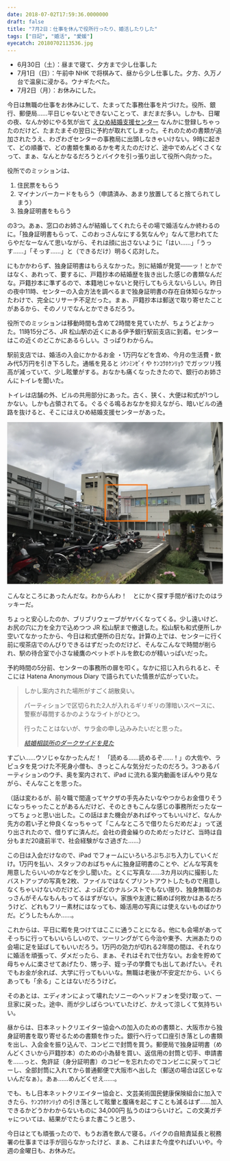 ```yaml
---
date: 2018-07-02T17:59:36.0000000
draft: false
title: "7月2日：仕事を休んで役所行ったり、婚活したりした"
tags: ["日記", "婚活", "愛媛"]
eyecatch: 20180702113536.jpg
---
```


<ul>
<li>6月30日（土）：昼まで寝て、夕方まで少し仕事した</li>
<li>7月1日（日）：午前中 NHK で将棋みて、昼から少し仕事した。夕方、久万ノ台で温泉に浸かる。ウナギたべた。</li>
<li>7月2日（月）：お休みにした。</li>
</ul><p>今日は無職の仕事をお休みにして、たまってた事務仕事を片づけた。役所、銀行、郵便局……平日じゃないとできないことって、まだまだ多い。しかも、日曜の夜、なんか妙にやる気が出て <a href="https://www.msc-ehime.jp/">&#x3048;&#x3072;&#x3081;&#x7D50;&#x5A5A;&#x652F;&#x63F4;&#x30BB;&#x30F3;&#x30BF;&#x30FC;</a> なんかに登録しちゃったのだけど、たまたまその翌日に予約が取れてしまった。それのための書類が追加されたうえ、わざわざセンターの事務局に出頭しなきゃいけない。9時に起きて、どの順番で、どの書類を集めるかを考えたのだけど、途中でめんどくさくなって、まぁ、なんとかなるだろうとバイクを引っ張り出して役所へ向かった。</p><p>役所でのミッションは、</p>

<ol>
<li>住民票をもらう</li>
<li>マイナンバーカードをもらう（申請済み、あまり放置してると捨てられてしまう）</li>
<li>独身証明書をもらう</li>
</ol><p>の3つ。あぁ、窓口のお姉さんが結婚してくれたらその場で婚活なんか終わるのに。「独身証明書もらって、このおっさんなにする気なんや」なんて思われてたらやだなーなんて思いながら、それは顔に出さないように「はい……」「うっす……」「そっす……」と（できるだけ）明るく応対した。</p><p>にもかかわらず、独身証明書はもらえなかった。別に結婚が発覚――ッ！とかではなく、あれって、要するに、戸籍抄本の結婚歴を抜き出した感じの書類なんだな。戸籍抄本に準ずるので、本籍地じゃないと発行してもらえないらしい。昨日の夜中11時、センターの入会方法を調べるまで独身証明書の存在自体知らなかったわけで、完全にリサーチ不足だった。まぁ、戸籍抄本は郵送で取り寄せたことがあるから、そのノリでなんとかできるだろう。</p><p>役所でのミッションは移動時間も含めて2時間を見ていたが、ちょうどよかった。11時15分ごろ、JR 松山駅の近くにある伊予銀行駅前支店に到着。センターはこの近くのどこかにあるらしい。さっぱりわからん。</p><p>駅前支店では、婚活の入会にかかるお金 ・1万円などを含め、今月の生活費・飲み代5万円を引き下ろした。通帳を見ると ｼｹﾝﾐﾝｾﾞｲ や ｹﾝｺｳﾎｹﾝﾘｮｳ でガッツリ残高が減っていて、少し眩暈がする。おなかも痛くなったきたので、銀行のお姉さんにトイレを聞いた。</p><p>トイレは店舗の外、ビルの共用部分にあった。古く、狭く、大便は和式が1つしかない。しかも占領されてる。ぐるぐる鳴るおなかを抑えながら、暗いビルの通路を抜けると、そこにはえひめ結婚支援センターがあった。</p><p><span itemscope itemtype="http://schema.org/Photograph"><img src="20180702113536.jpg" alt="f:id:daruyanagi:20180702113536j:plain" title="f:id:daruyanagi:20180702113536j:plain" class="hatena-fotolife" itemprop="image"></span></p><p>こんなところにあったんだな。わからんわ！　とにかく探す手間が省けたのはラッキーだ。</p><p>ちょっと安心したのか、ブリブリウェーブがヤバくなってくる。少し遠いけど、お尻の穴に力を全力で込めつつ JR 松山駅まで撤退した。松山駅も和式便所しか空いてなかったから、今日は和式便所の日だな。計算の上では、センターに行く前に喫茶店でのんびりできるはずだったのだけど、そんなこんなで時間が削られ、駅の待合室で小さな綾鷹のペットボトルを飲むのが精いっぱいだった。</p><p>予約時間の5分前、センターの事務所の扉を叩く。なかに招じ入れられると、そこには Hatena Anonymous Diary で語られていた情景が広がっていた。</p>

<blockquote cite="https://anond.hatelabo.jp/20180620191142">
<p>しかし案内された場所がすごく胡散臭い。</p><p>パーティションで区切られた2人が入れるギリギリの薄暗いスペースに、警察が尋問するかのようなライトがひとつ。</p><p>行ったことはないが、サラ金の申し込みみたいだと思った。</p>

<cite><a href="https://anond.hatelabo.jp/20180620191142">&#x7D50;&#x5A5A;&#x76F8;&#x8AC7;&#x6240;&#x306E;&#x30C0;&#x30FC;&#x30AF;&#x30B5;&#x30A4;&#x30C9;&#x3092;&#x898B;&#x305F;</a></cite>
</blockquote>
<p>すごい……ウソじゃなかったんだ！　「読める……読めるぞ……！」の大佐や、ラピュタを見つけた不死身小僧も、きっとこんな気分だったのだろう。3つあるパーティションのウチ、奥を案内されて、iPad に流れる案内動画をぼんやり見ながら、そんなことを思った。</p><p>（話は変わるが、前々職で間違ってヤクザの手先みたいなやつからお金借りそうになっちゃったことがあるんだけど、そのときもこんな感じの事務所だったなーってちょっと思い出した。この話はまた機会があればやってもいいけど、なんか先方の若い子と仲良くなっちゃって「こんなところで借りたらだめだよ」って送り出されたので、借りずに済んだ。会社の資金繰りのためだったけど、当時は自分もまだ20歳前半で、社会経験がなさ過ぎた……）</p><p>この日は入会だけなので、iPad でフォームにいろいろぷちぷち入力していくだけ。1万円を払い、スタッフのおばちゃんに独身証明書のことや、どんな写真を用意したらいいのかなどを少し聞いた。とくに写真な……3カ月以内に撮影したバストアップの写真を2枚、ファイルではなくプリントアウトしたもので用意しなくちゃいけないのだけど、よっぽどのナルシストでもない限り、独身無職のおっさんがそんなもんもってるはずがない。家族や友達に頼めば何枚かはあるだろうけど、どれもフリー素材にはなっても、婚活用の写真には使えないものばかりだ。どうしたもんか……。</p><p>これからは、平日に暇を見つけてはここに通うことになる。他にも会場があってそっちに行ってもいいらしいので、ツーリングがてら今治や東予、大洲あたりの会場に足を延ばしてもいいだろう。1万円の効力が切れる2年間の間は、それなりに婚活を頑張って、ダメだったら、まぁ、それはそれで仕方ない。お金を貯めて母ちゃんに楽させてあげたり、甥っ子、姪っ子の学費でも出してあげたい。それでもお金が余れば、大学に行ってもいいな。無職は老後が不安定だから、いくらあっても「余る」ことはないだろうけど。</p><p>そのあとは、エディオンによって壊れたソニーのヘッドフォンを受け取って、一旦家に戻った。途中、雨が少しぱらついていたけど、かえって涼しくて気持ちいい。</p><p>昼からは、日本ネットクリエイター協会への加入のための書類と、大阪市から独身証明書を取り寄せるための書類を作った。銀行へ行って口座引き落としの書類を出し、入会金を振り込んで、コンビニで封筒を買う。郵便局で独身証明書（めんどくさいから戸籍抄本）のための小為替を買い、返信用の封筒と切手、申請書を……っと、免許証（身分証明書）のコピーを忘れたのでコンビニに戻ってコピーし、全部封筒に入れてから普通郵便で大阪市へ出した（郵送の場合は区じゃないんだなぁ）。あぁ……めんどくせえ……。</p><p>でも、もし日本ネットクリエイター協会と、文芸美術国民健康保険組合に加入できたら、ｹﾝｺｳﾎｹﾝﾘｮｳ の引き落として眩暈と腹痛を起こすことも減るはず……加入できるかどうかわからないものに 34,000円 払うのはつらいけど。この文美ガチャについては、結果がでたらまた書こうと思う、</p><p>今日はとても頑張ったので、もうお酒を飲んで寝る。バイクの自賠責延長と税務署の仕事までは手が回らなかったけど、まぁ、これはまた今度やればいいや。今週の金曜日も、お休みだ。</p>
